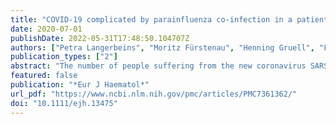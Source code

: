 ```yaml
---
title: "COVID‐19 complicated by parainfluenza co‐infection in a patient with chronic lymphocytic leukemia"
date: 2020-07-01
publishDate: 2022-05-31T17:48:50.104707Z
authors: ["Petra Langerbeins", "Moritz Fürstenau", "Henning Gruell", "Florian Klein", "Thorsten Persigehl", "Jan Rybniker", "Tamina Seeger‐Nukpezah", "Matthias Kochanek", "Michael Hallek", "Barbara Eichhorst", "Philipp Koehler", "Boris Böll"]
publication_types: ["2"]
abstract: "The number of people suffering from the new coronavirus SARS‐CoV‐2 continues to rise. In SARS‐CoV‐2, superinfection with bacteria or fungi seems to be associated with increased mortality. The role of co‐infections with respiratory viral pathogens has not yet been clarified. Here, we report the course of COVID‐19 in a CLL patient with secondary immunodeficiency and viral co‐infection with parainfluenza."
featured: false
publication: "*Eur J Haematol*"
url_pdf: "https://www.ncbi.nlm.nih.gov/pmc/articles/PMC7361362/"
doi: "10.1111/ejh.13475"
---
```


